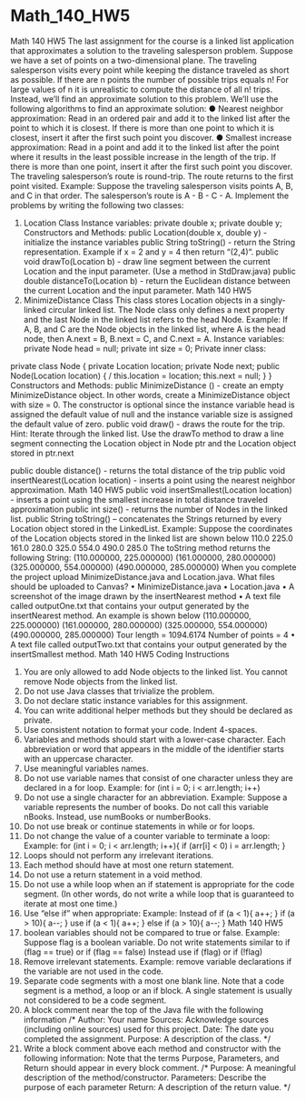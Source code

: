 # Math_140_HW5
Math 140 HW5
The last assignment for the course is a linked list application that approximates a solution to the
traveling salesperson problem.
Suppose we have a set of points on a two-dimensional plane. The traveling salesperson visits
every point while keeping the distance traveled as short as possible. If there are n points the
number of possible trips equals n! For large values of n it is unrealistic to compute the distance
of all n! trips. Instead, we’ll find an approximate solution to this problem.
We’ll use the following algorithms to find an approximate solution:
● Nearest neighbor approximation: Read in an ordered pair and add it to the linked list
after the point to which it is closest. If there is more than one point to which it is closest,
insert it after the first such point you discover.
● Smallest increase approximation: Read in a point and add it to the linked list after the
point where it results in the least possible increase in the length of the trip. If there is
more than one point, insert it after the first such point you discover.
The traveling salesperson’s route is round-trip. The route returns to the first point visited.
Example: Suppose the traveling salesperson visits points A, B, and C in that order. The
salesperson’s route is A - B - C - A.
Implement the problems by writing the following two classes:
1. Location Class
 Instance variables:
 private double x;
 private double y;
Constructors and Methods:
 public Location(double x, double y) - initialize the instance variables
 public String toString() - return the String representation. Example if x = 2 and y = 4
 then return “(2,4)“.
 public void drawTo(Location b) - draw line segment between the current Location
 and the input parameter. (Use a method in StdDraw.java)
 public double distanceTo(Location b) - return the Euclidean distance between the current
 Location and the input parameter.
Math 140 HW5
2. MinimizeDistance Class
This class stores Location objects in a singly-linked circular linked list.
The Node class only defines a next property and the last Node in the linked list refers to the
head Node.
Example: If A, B, and C are the Node objects in the linked list, where A is the head node, then
A.next = B, B.next = C, and C.next = A.
Instance variables:
 private Node head = null;
 private int size = 0;
Private inner class:

private class Node {
 private Location location;
 private Node next;
 public Node(Location location) { /
 this.location = location;
 this.next = null;
 }
}
Constructors and Methods:
 public MinimizeDistance () - create an empty MinimizeDistance object. In other words,
 create a MinimizeDistance object with size = 0. The constructor is optional since the
 instance variable head is assigned the default value of null and the instance variable
 size is assigned the default value of zero.
 public void draw() - draws the route for the trip. Hint: Iterate through the linked list. Use
 the drawTo method to draw a line segment connecting the Location object in Node ptr
 and the Location object stored in ptr.next

 public double distance() - returns the total distance of the trip
 public void insertNearest(Location location) - inserts a point using the nearest
 neighbor approximation.
Math 140 HW5
 public void insertSmallest(Location location) - inserts a point using the smallest
 increase in total distance traveled approximation
 public int size() - returns the number of Nodes in the linked list.
 public String toString() – concatenates the Strings returned by every Location object
 stored in the LinkedList.
 Example: Suppose the coordinates of the Location objects stored in the linked list are
 shown below
110.0 225.0
161.0 280.0
325.0 554.0
490.0 285.0
The toString method returns the following String:
(110.000000, 225.000000)
(161.000000, 280.000000)
(325.000000, 554.000000)
(490.000000, 285.000000)
When you complete the project upload MinimizeDistance.java and Location.java.
What files should be uploaded to Canvas?
• MinimizeDistance.java
• Location.java
• A screenshot of the image drawn by the insertNearest method
• A text file called outputOne.txt that contains your output generated by the insertNearest
method. An example is shown below
(110.000000, 225.000000)
(161.000000, 280.000000)
(325.000000, 554.000000)
(490.000000, 285.000000)
Tour length = 1094.6174
Number of points = 4
• A text file called outputTwo.txt that contains your output generated by the insertSmallest
method.
Math 140 HW5
Coding Instructions
1. You are only allowed to add Node objects to the linked list. You cannot remove Node
objects from the linked list.
2. Do not use Java classes that trivialize the problem.
3. Do not declare static instance variables for this assignment.
4. You can write additional helper methods but they should be declared as private.
5. Use consistent notation to format your code. Indent 4-spaces.
6. Variables and methods should start with a lower-case character. Each abbreviation or
word that appears in the middle of the identifier starts with an uppercase character.
7. Use meaningful variables names.
8. Do not use variable names that consist of one character unless they are declared in a for
loop. Example: for (int i = 0; i < arr.length; i++)
9. Do not use a single character for an abbreviation. Example: Suppose a variable
represents the number of books. Do not call this variable nBooks. Instead, use
numBooks or numberBooks.
10. Do not use break or continue statements in while or for loops.
11. Do not change the value of a counter variable to terminate a loop:
Example:
for (int i = 0; i < arr.length; i++){
 if (arr[i] < 0)
 i = arr.length;
}
12. Loops should not perform any irrelevant iterations.
13. Each method should have at most one return statement.
14. Do not use a return statement in a void method.
15. Do not use a while loop when an if statement is appropriate for the code segment. (In
other words, do not write a while loop that is guaranteed to iterate at most one time.)
16. Use “else if” when appropriate:
Example:
Instead of
if (a < 1){
 a++;
}
if (a > 10){
 a--;
}
use
if (a < 1){
 a++;
}
else if (a > 10){
 a--;
}
Math 140 HW5
17. boolean variables should not be compared to true or false.
Example: Suppose flag is a boolean variable.
Do not write statements similar to
if (flag == true) or if (flag == false)
 Instead use
 if (flag) or if (!flag)
18. Remove irrelevant statements. Example: remove variable declarations if the variable
are not used in the code.
19. Separate code segments with a most one blank line. Note that a code segment is a
method, a loop or an if block. A single statement is usually not considered to be a code
segment.
20. A block comment near the top of the Java file with the following information
/*
Author: Your name
Sources: Acknowledge sources (including online sources) used for this project.
Date: The date you completed the assignment.
Purpose: A description of the class.
*/
21. Write a block comment above each method and constructor with the following
information: Note that the terms Purpose, Parameters, and Return should appear in
every block comment.
/*
 Purpose: A meaningful description of the method/constructor.
 Parameters: Describe the purpose of each parameter
 Return: A description of the return value.
*/
